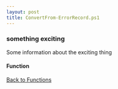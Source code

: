 ```yaml
---
layout: post
title: ConvertFrom-ErrorRecord.ps1
---
```


### something exciting

Some information about the exciting thing

#### Function

<script src="https://gist-it.appspot.com/github.com/BanterBoy/scripts-blog/blob/master/PowerShell/functions/ConvertFrom-ErrorRecord.ps1"></script>

<a href="/menu/_pages/functions.html">Back to Functions</a>
